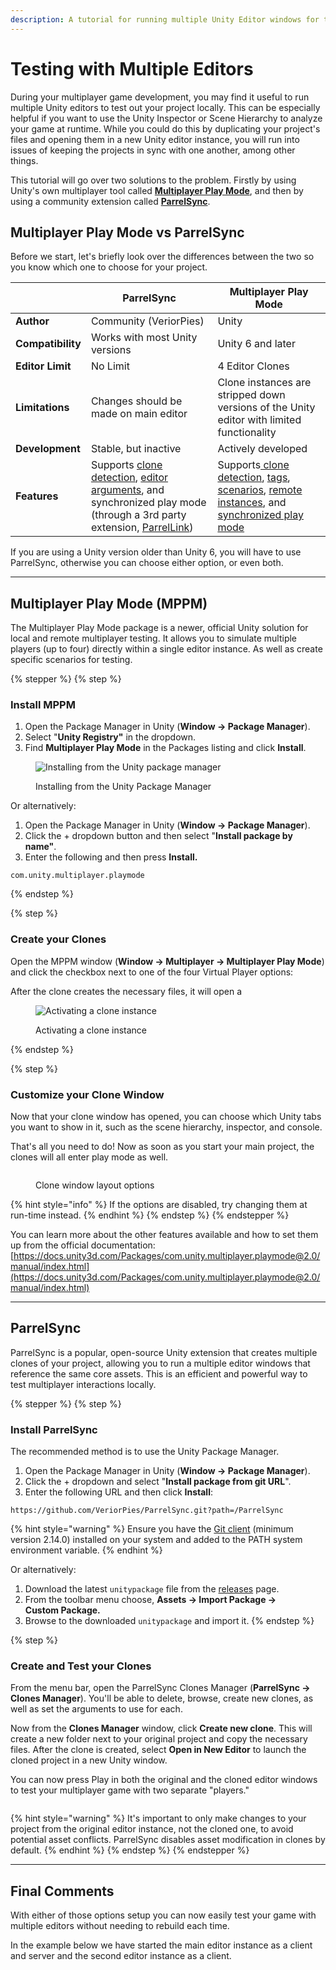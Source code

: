 ```yaml
---
description: A tutorial for running multiple Unity Editor windows for testing multiplayer.
---
```


# Testing with Multiple Editors

During your multiplayer game development, you may find it useful to run multiple Unity editors to test out your project locally. This can be especially helpful if you want to use the Unity Inspector or Scene Hierarchy to analyze your game at runtime. While you could do this by duplicating your project's files and opening them in a new Unity editor instance, you will run into issues of keeping the projects in sync with one another, among other things.

This tutorial will go over two solutions to the problem. Firstly by using Unity's own multiplayer tool called [**Multiplayer Play Mode**](https://docs.unity3d.com/Packages/com.unity.multiplayer.playmode@2.0/manual/index.html), and then by using a community extension called [**ParrelSync**](https://github.com/VeriorPies/ParrelSync?tab=readme-ov-file#parrelsync).

## Multiplayer Play Mode vs ParrelSync

Before we start, let's briefly look over the differences between the two so you know which one to choose for your project.

|                   | ParrelSync                                                                                                                                                                                                                                                                                             | Multiplayer Play Mode                                                                                                                                                                                                                                                                                                                                                                                                                                                                                                                                                                                                                                                                  |
| ----------------- | ------------------------------------------------------------------------------------------------------------------------------------------------------------------------------------------------------------------------------------------------------------------------------------------------------ | -------------------------------------------------------------------------------------------------------------------------------------------------------------------------------------------------------------------------------------------------------------------------------------------------------------------------------------------------------------------------------------------------------------------------------------------------------------------------------------------------------------------------------------------------------------------------------------------------------------------------------------------------------------------------------------- |
| **Author**        | Community (VeriorPies)                                                                                                                                                                                                                                                                                 | Unity                                                                                                                                                                                                                                                                                                                                                                                                                                                                                                                                                                                                                                                                                  |
| **Compatibility** | Works with most Unity versions                                                                                                                                                                                                                                                                         | Unity 6 and later                                                                                                                                                                                                                                                                                                                                                                                                                                                                                                                                                                                                                                                                      |
| **Editor Limit**  | No Limit                                                                                                                                                                                                                                                                                               | 4 Editor Clones                                                                                                                                                                                                                                                                                                                                                                                                                                                                                                                                                                                                                                                                        |
| **Limitations**   | Changes should be made on main editor                                                                                                                                                                                                                                                                  | Clone instances are stripped down versions of the Unity editor with limited functionality                                                                                                                                                                                                                                                                                                                                                                                                                                                                                                                                                                                              |
| **Development**   | Stable, but inactive                                                                                                                                                                                                                                                                                   | Actively developed                                                                                                                                                                                                                                                                                                                                                                                                                                                                                                                                                                                                                                                                     |
| **Features**      | Supports [clone detection](https://github.com/VeriorPies/ParrelSync/wiki/List-of-APIs#clonesmanagerisclone), [editor arguments](https://github.com/VeriorPies/ParrelSync/wiki/Argument), and synchronized play mode (through a 3rd party extension, [ParrelLink](https://tactifail.itch.io/parrelink)) | Supports[ clone detection](https://docs.unity3d.com/Packages/com.unity.multiplayer.playmode@2.0/manual/multiplayer-role.html), [tags](https://docs.unity3d.com/Packages/com.unity.multiplayer.playmode@2.0/manual/player-tags/player-tags.html), [scenarios](https://docs.unity3d.com/Packages/com.unity.multiplayer.playmode@2.0/manual/play-mode-scenario/play-mode-scenario-create.html), [remote instances](https://docs.unity3d.com/Packages/com.unity.multiplayer.playmode@2.0/manual/play-mode-scenario/play-mode-scenario-configure-build.html), and [synchronized play mode](https://docs.unity3d.com/Packages/com.unity.multiplayer.playmode@2.0/manual/sync-play-mode.html) |

If you are using a Unity version older than Unity 6, you will have to use ParrelSync, otherwise you can choose either option, or even both.

***

## Multiplayer Play Mode (MPPM)

The Multiplayer Play Mode package is a newer, official Unity solution for local and remote multiplayer testing. It allows you to simulate multiple players (up to four) directly within a single editor instance. As well as create specific scenarios for testing.

{% stepper %}
{% step %}
### Install MPPM

1. Open the Package Manager in Unity (**Window → Package Manager**).
2. Select "**Unity Registry"** in the dropdown.
3. Find **Multiplayer Play Mode** in the Packages listing and click **Install**.

<figure><img src="../../.gitbook/assets/mppm-package-manager.png" alt="Installing from the Unity package manager"><figcaption><p>Installing from the Unity Package Manager</p></figcaption></figure>

Or alternatively:

1. Open the Package Manager in Unity (**Window → Package Manager**).
2. Click the + dropdown button and then select "**Install package by name"**.
3. Enter the following and then press **Install.**

```
com.unity.multiplayer.playmode
```
{% endstep %}

{% step %}
### Create your Clones

Open the MPPM window (**Window → Multiplayer → Multiplayer Play Mode**) and click the checkbox next to one of the four Virtual Player options:

After the clone creates the necessary files, it will open a&#x20;

<figure><img src="../../.gitbook/assets/mppm-enable-player.png" alt="Activating a clone instance"><figcaption><p>Activating a clone instance</p></figcaption></figure>
{% endstep %}

{% step %}
### Customize your Clone Window

Now that your clone window has opened, you can choose which Unity tabs you want to show in it, such as the scene hierarchy, inspector, and console.

That's all you need to do! Now as soon as you start your main project, the clones will all enter play mode as well.

<figure><img src="../../.gitbook/assets/mppm-customizing-clone.png" alt=""><figcaption><p>Clone window layout options</p></figcaption></figure>

{% hint style="info" %}
If the options are disabled, try changing them at run-time instead.
{% endhint %}
{% endstep %}
{% endstepper %}

You can learn more about the other features available and how to set them up from the official documentation: [https://docs.unity3d.com/Packages/com.unity.multiplayer.playmode@2.0/manual/index.html](https://docs.unity3d.com/Packages/com.unity.multiplayer.playmode@2.0/manual/index.html)

***

## ParrelSync

ParrelSync is a popular, open-source Unity extension that creates multiple clones of your project, allowing you to run a multiple editor windows that reference the same core assets. This is an efficient and powerful way to test multiplayer interactions locally.

{% stepper %}
{% step %}
### Install ParrelSync

The recommended method is to use the Unity Package Manager.

1. Open the Package Manager in Unity (**Window → Package Manager**).
2. Click the + dropdown and select "**Install package from git URL**".
3. Enter the following URL and then click **Install**:&#x20;

```
https://github.com/VeriorPies/ParrelSync.git?path=/ParrelSync
```

{% hint style="warning" %}
Ensure you have the [Git client](https://git-scm.com/) (minimum version 2.14.0) installed on your system and added to the PATH system environment variable.
{% endhint %}

Or alternatively:

1. Download the latest `unitypackage` file from the [releases](https://github.com/VeriorPies/ParrelSync/releases) page.
2. From the toolbar menu choose, **Assets → Import Package →**   \
   **Custom Package.**
3. Browse to the downloaded `unitypackage` and import it.
{% endstep %}

{% step %}
### Create and Test your Clones

From the menu bar, open the ParrelSync Clones Manager (**ParrelSync → Clones Manager**). You'll be able to delete, browse, create new clones, as well as set the arguments to use for each.

Now from the **Clones Manager** window, click **Create new clone**. This will create a new folder next to your original project and copy the necessary files. After the clone is created, select **Open in New Editor** to launch the cloned project in a new Unity window.

You can now press Play in both the original and the cloned editor windows to test your multiplayer game with two separate "players."

<figure><img src="../../.gitbook/assets/parrelsync-clones-manager.png" alt=""><figcaption></figcaption></figure>

{% hint style="warning" %}
It's important to only make changes to your project from the original editor instance, not the cloned one, to avoid potential asset conflicts. ParrelSync disables asset modification in clones by default.
{% endhint %}
{% endstep %}
{% endstepper %}

***

## Final Comments

With either of those options setup you can now easily test your game with multiple editors without needing to rebuild each time.

In the example below we have started the main editor instance as a client and server and the second editor instance as a client.

<figure><img src="../../.gitbook/assets/mppm-connected-to-editor.png" alt=""><figcaption></figcaption></figure>
